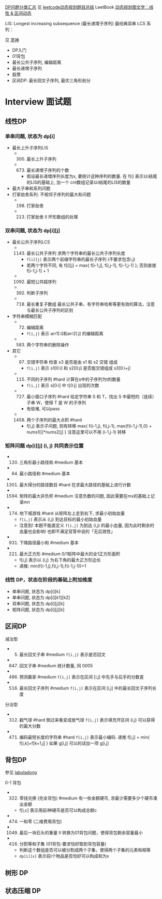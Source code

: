 
[DP问题分类汇总](https://chengzhaoxi.xyz/42296.html)
见 [leetcode动态规划题目总结](https://leetcode.cn/circle/article/2Xxlw3/)
LeetBook [动态规划图文学：线性 & 区间动态](https://leetcode.cn/leetbook/detail/dynamic-programming-1-plus/)


LIS: Longest increasing subsequence (最长递增子序列) 
最经典双串 LCS 系列：

见 [灵神](https://space.bilibili.com/206214/channel/collectiondetail?sid=842776)

- DP入门
- 01背包
- 最长公共子序列, 编辑距离
- 最长递增子序列
- 股票
- 区间DP: 最长回文子序列, 最优三角形剖分




# Interview 面试题

## 线性DP
### 单串问题, 状态为 dp[i]

- 最长上升子序列LIS
    - 0300. 最长上升子序列
    - 0673. 最长递增子序列的个数
        - 假设最长递增序列长度为x, 要统计这种序列的数量. 在 f[i] 表示以i结尾的LIS的基础上, 加一个 cnt数组记录以i结尾的LIS的数量
- 最大子串和系列问题
- 打家劫舍系列: 不相邻子序列的最大和问题
    - 0198. 打家劫舍
    - 0213. 打家劫舍 II 环形数组的处理

### 双串问题, 状态为 dp[i][j]

- 最长公共子序列LCS
    - 1143. 最长公共子序列 求两个字符串的最长公共子序列长度
        - `f[i][j]` 表示两个前缀字符串的最长子序列 (不要求包含i,j)
        - 若两个字符不同, 有 f[i][j] = max{ f[i-1,j], f[i,j-1], f[i-1,j-1] }; 否则直接 f[i-1,j-1] + 1
    - 1092. 最短公共超序列
    - 0392. 判断子序列
    - 0718. 最长重复子数组 最长公共子串，有字符串哈希等更有效的算法，注意与最长公共子序列的区别
- 字符串模糊匹配
    - 0072. 编辑距离
        - `f[i,j]` 表示 arr1[:i]和arr2[:j] 的编辑距离
    - 0583. 两个字符串的删除操作
- 其它
    - 0097. 交错字符串 检查 s3 是否是由 s1 和 s2 交错 组成
        - `f[i,j]` 表示 s1[0:i] 和 s2[0:j] 是否能交错组成 s3[0:i+j]
    - 0115. 不同的子序列 #hard 计算在s中的子序列为t的数量
        - `f[i,j]` 表示 s[0:i] 中 t[0:j] 出现的次数
    - 0727. 最小窗口子序列 #hard 给定字符串 S 和 T，找出 S 中最短的（连续）子串 W，使得 T 是 W 的子序列
        - 有些难, 可以pass
    - 1458. 两个子序列的最大点积 #hard 
        - f[i,j] 表示子问题, 则有转移 max{ f(i-1,j), f(i,j-1), max{f(i-1,j-1),0} + nums1[i]*nums2[j] } 注意这里可以不用 (i-1,j-1) 转移

### 矩阵问题 dp[i][j] (i, j) 共同表示位置

- 0120. 三角形最小路径和 #medium 基本
- 0064. 最小路径和 #medium 基本
- 1301. 最大得分的路径数目 #hard 在求最大路径的基础上进行计数
- 1594. 矩阵的最大非负积 #medium 注意负数的问题, 因此需要在mx的基础上记录mn
- 0174. 地下城游戏 #hard 从矩阵左上走到右下, 求最小初始血量
    - `f[i,j]` 表示从 (i,j) 到达目标的最小初始血量
    - 注意到! 本题不能直定义 `f[i,j]` 为到达 (i,j) 的最小血量, 因为此时剩余的血量也会影响! 也即不满足官答中说的「无后效性」
- 0931. 下降路径最小和 #medium 基本
- 0221. 最大正方形 #medium 0/1矩阵中最大的全1正方形面积
    - f[i,j] 表示以 (i,j) 为右下角的最大正方形边长
    - 递推: min(f(i-1,j),f(i,j-1),f(i-1,j-1))+1

### 线性 DP，状态在阶段的基础上附加维度

- 单串问题, 状态为 dp[i][k]
- 单串问题, 状态为 dp[i][k1][k2]
- 双串问题, 状态为 dp[i][j][k]
- 矩阵问题, 状态为 dp[i][j][k]


## 区间DP

减治型

- 0005. 最长回文子串 #medium `f[i,j]` 表示是否回文
- 0647. 回文子串 #medium 统计数量, 同 0005
- 0486. 预测赢家 #medium `f[i,j]` 表示在区间 [i,j] 中先手与后手的分数差
- 0516. 最长回文子序列 #medium `f[i,j]` 表示在区间 [i,j] 中的最长回文子序列长度

分治型

- 0312. 戳气球 #hard 倒过来看变成放气球 `f[i,j]` 表示填充开区间 (i,j) 可以获得的最大分数
- 0471. 编码最短长度的字符串 #hard `f[i,j]` 表示最小编码. 递推 f[i,j] = min{ f[i,k]+f[k+1,j] } 如果 g[i,j] 可以的话加一项 g[i,j]

## 背包DP

参见 [labuladong](https://labuladong.gitee.io/algo/di-er-zhan-a01c6/bei-bao-le-34bd4/)

0-1 背包

- 0322. 零钱兑换 (完全背包) #medium 有一些金额硬币, 求最少需要多少个硬币凑出金额
    - f[i,c] 表示用前i种硬币是否可以构成总额c
- 0474. 一和零 (二维费用背包)
- 1049. 最后一块石头的重量 II 转换为01背包问题，使得背包剩余容量最小
- 0416. 分割等和子集 (01背包-要求恰好取到背包容量)
    - 判断这个数组是否可以被分割成两个子集，使得两个子集的元素和相等
    - `dp[i][x]` 表示前i个物品是否恰好可以构成和为x



## 树形 DP



## 状态压缩 DP


